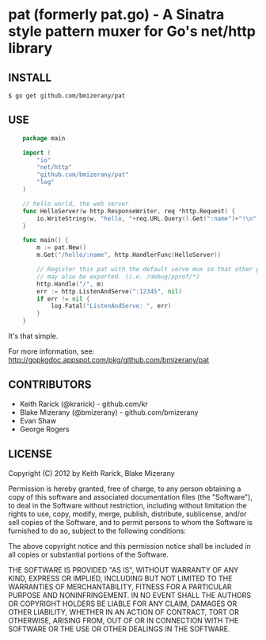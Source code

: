 # pat (formerly pat.go) - A Sinatra style pattern muxer for Go's net/http library

## INSTALL

	$ go get github.com/bmizerany/pat

## USE
```go
	package main

	import (
		"io"
		"net/http"
		"github.com/bmizerany/pat"
		"log"
	)

	// hello world, the web server
	func HelloServer(w http.ResponseWriter, req *http.Request) {
		io.WriteString(w, "hello, "+req.URL.Query().Get(":name")+"!\n")
	}

	func main() {
		m := pat.New()
		m.Get("/hello/:name", http.HandlerFunc(HelloServer))

		// Register this pat with the default serve mux so that other packages
		// may also be exported. (i.e. /debug/pprof/*)
		http.Handle("/", m)
		err := http.ListenAndServe(":12345", nil)
		if err != nil {
			log.Fatal("ListenAndServe: ", err)
		}
	}
```
	
It's that simple.

For more information, see:
http://gopkgdoc.appspot.com/pkg/github.com/bmizerany/pat

## CONTRIBUTORS

* Keith Rarick (@krarick) - github.com/kr
* Blake Mizerany (@bmizerany) - github.com/bmizerany
* Evan Shaw
* George Rogers

## LICENSE

Copyright (C) 2012 by Keith Rarick, Blake Mizerany

Permission is hereby granted, free of charge, to any person obtaining a copy
of this software and associated documentation files (the "Software"), to deal
in the Software without restriction, including without limitation the rights
to use, copy, modify, merge, publish, distribute, sublicense, and/or sell
copies of the Software, and to permit persons to whom the Software is
furnished to do so, subject to the following conditions:

The above copyright notice and this permission notice shall be included in
all copies or substantial portions of the Software.

THE SOFTWARE IS PROVIDED "AS IS", WITHOUT WARRANTY OF ANY KIND, EXPRESS OR
IMPLIED, INCLUDING BUT NOT LIMITED TO THE WARRANTIES OF MERCHANTABILITY,
FITNESS FOR A PARTICULAR PURPOSE AND NONINFRINGEMENT. IN NO EVENT SHALL THE
AUTHORS OR COPYRIGHT HOLDERS BE LIABLE FOR ANY CLAIM, DAMAGES OR OTHER
LIABILITY, WHETHER IN AN ACTION OF CONTRACT, TORT OR OTHERWISE, ARISING FROM,
OUT OF OR IN CONNECTION WITH THE SOFTWARE OR THE USE OR OTHER DEALINGS IN
THE SOFTWARE. 
